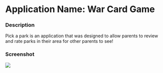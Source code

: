# Application Name: War Card Game

### Description

Pick a park is an application that was designed to allow parents to review and rate parks in their area for other parents to see!

### Screenshot

<img src="./public/images/">
